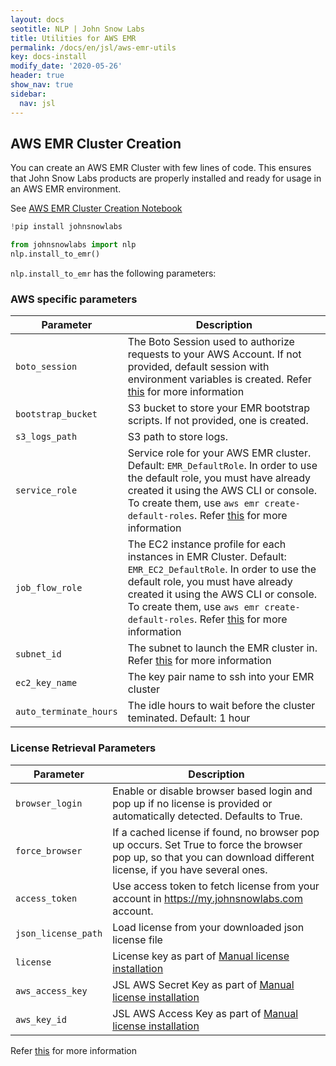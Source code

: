 ```yaml
---
layout: docs
seotitle: NLP | John Snow Labs
title: Utilities for AWS EMR
permalink: /docs/en/jsl/aws-emr-utils
key: docs-install
modify_date: '2020-05-26'
header: true
show_nav: true
sidebar:
  nav: jsl
---
```


<div class="main-docs" markdown="1">

## AWS EMR Cluster Creation

You can create an AWS EMR Cluster with few lines of code. This ensures that John Snow Labs products are properly installed and ready for usage in an AWS EMR environment.

See [AWS EMR Cluster Creation Notebook](https://github.com/JohnSnowLabs/johnsnowlabs/tree/main/notebooks/create_emr_cluster.ipynb)

```python
!pip install johnsnowlabs

from johnsnowlabs import nlp
nlp.install_to_emr()
```

`nlp.install_to_emr` has the following parameters:

### AWS specific parameters

| Parameter              | Description                                                                                                                                                                                                                                                                                                                                                                |
| ---------------------- | -------------------------------------------------------------------------------------------------------------------------------------------------------------------------------------------------------------------------------------------------------------------------------------------------------------------------------------------------------------------------- |
| `boto_session`         | The Boto Session used to authorize requests to your AWS Account. If not provided, default session with environment variables is created. Refer [this](https://boto3.amazonaws.com/v1/documentation/api/latest/reference/core/session.html) for more information                                                                                                            |
| `bootstrap_bucket`     | S3 bucket to store your EMR bootstrap scripts. If not provided, one is created.                                                                                                                                                                                                                                                                                            |
| `s3_logs_path`         | S3 path to store logs.                                                                                                                                                                                                                                                                                                                                                     |
| `service_role`         | Service role for your AWS EMR cluster. Default: `EMR_DefaultRole`. In order to use the default role, you must have already created it using the AWS CLI or console. <br />To create them, use `aws emr create-default-roles`. Refer [this](https://docs.aws.amazon.com/cli/latest/reference/emr/create-default-roles.html) for more information                            |
| `job_flow_role`        | The EC2 instance profile for each instances in EMR Cluster. Default: `EMR_EC2_DefaultRole`. In order to use the default role, you must have already created it using the AWS CLI or console. <br />To create them, use `aws emr create-default-roles`. Refer [this](https://docs.aws.amazon.com/emr/latest/ManagementGuide/emr-iam-role-for-ec2.html) for more information |
| `subnet_id`            | The subnet to launch the EMR cluster in. Refer [this](https://docs.aws.amazon.com/emr/latest/ManagementGuide/emr-plan-vpc-subnet.html) for more information                                                                                                                                                                                                                |
| `ec2_key_name`         | The key pair name to ssh into your EMR cluster                                                                                                                                                                                                                                                                                                                             |
| `auto_terminate_hours` | The idle hours to wait before the cluster teminated. Default: 1 hour                                                                                                                                                                                                                                                                                                       |

### License Retrieval Parameters

| Parameter           | Description                                                                                                                                                         |
| ------------------- | ------------------------------------------------------------------------------------------------------------------------------------------------------------------- |
| `browser_login`     | Enable or disable browser based login and pop up if no license is provided or automatically detected. Defaults to True.                                             |
| `force_browser`     | If a cached license if found, no browser pop up occurs. Set True to force the browser pop up, so that you can download different license, if you have several ones. |
| `access_token`      | Use access token to fetch license from your account in https://my.johnsnowlabs.com account.                                                                         |
| `json_license_path` | Load license from your downloaded json license file                                                                                                                 |
| `license`           | License key as part of [Manual license installation](https://nlp.johnsnowlabs.com/docs/en/jsl/install_advanced#via-manually-defining-secrets)                       |
| `aws_access_key`    | JSL AWS Secret Key as part of [Manual license installation](https://nlp.johnsnowlabs.com/docs/en/jsl/install_advanced#via-manually-defining-secrets)                |
| `aws_key_id`        | JSL AWS Access Key as part of [Manual license installation](https://nlp.johnsnowlabs.com/docs/en/jsl/install_advanced#via-manually-defining-secrets)                |

Refer [this](https://nlp.johnsnowlabs.com/docs/en/jsl/install_advanced) for more information

</div>
